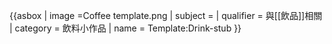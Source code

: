 {{asbox
| image     =Coffee template.png
| subject   = 
| qualifier = 與[[飲品]]相關
| category  = 飲料小作品
| name      = Template:Drink-stub
}}<noinclude>
</noinclude>